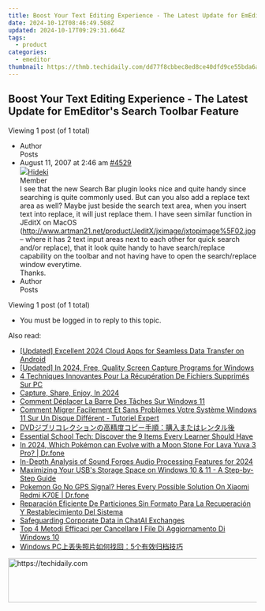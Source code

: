 ```yaml
---
title: Boost Your Text Editing Experience - The Latest Update for EmEditor's Search Toolbar Feature
date: 2024-10-12T08:46:49.508Z
updated: 2024-10-17T09:29:31.664Z
tags:
  - product
categories:
  - emeditor
thumbnail: https://thmb.techidaily.com/dd77f8cbbec8ed8ce40dfd9ce55bda6a399ba6919afea3bdd375bc2f3e522289.jpg
---
```


## Boost Your Text Editing Experience - The Latest Update for EmEditor's Search Toolbar Feature

Viewing 1 post (of 1 total)

* Author  
Posts
* August 11, 2007 at 2:46 am [#4529](https://tools.techidaily.com/emeditor/products/)  
[![](https://secure.gravatar.com/avatar/dae532c654f6f75d9c663721ee67444b?s=80&d=identicon&r=g)Hideki](https://www.emeditor.com/forums/users/Hideki/ "View Hideki's profile")  
Member  
I see that the new Search Bar plugin looks nice and quite handy since searching is quite commonly used. But can you also add a replace text area as well? Maybe just beside the search text area, when you insert text into replace, it will just replace them. I have seen similar function in JEditX on MacOS (<http://www.artman21.net/product/JeditX/jximage/jxtopimage%5F02.jpg> – where it has 2 text input areas next to each other for quick search and/or replace), that it look quite handy to have search/replace capability on the toolbar and not having have to open the search/replace window everytime.  
 Thanks.
* Author  
Posts

Viewing 1 post (of 1 total)

* You must be logged in to reply to this topic.

<ins class="adsbygoogle"
     style="display:block"
     data-ad-format="autorelaxed"
     data-ad-client="ca-pub-7571918770474297"
     data-ad-slot="1223367746"></ins>

<ins class="adsbygoogle"
     style="display:block"
     data-ad-client="ca-pub-7571918770474297"
     data-ad-slot="8358498916"
     data-ad-format="auto"
     data-full-width-responsive="true"></ins>

<span class="atpl-alsoreadstyle">Also read:</span>
<div><ul>
<li><a href="https://some-techniques.techidaily.com/updated-excellent-2024-cloud-apps-for-seamless-data-transfer-on-android/"><u>[Updated] Excellent 2024 Cloud Apps for Seamless Data Transfer on Android</u></a></li>
<li><a href="https://screen-capture.techidaily.com/updated-in-2024-free-quality-screen-capture-programs-for-windows/"><u>[Updated] In 2024, Free, Quality Screen Capture Programs for Windows</u></a></li>
<li><a href="https://win-guides.techidaily.com/4-techniques-innovantes-pour-la-recuperation-de-fichiers-supprimes-sur-pc/"><u>4 Techniques Innovantes Pour La Récupération De Fichiers Supprimés Sur PC</u></a></li>
<li><a href="https://screen-activity-recording.techidaily.com/capture-share-enjoy-in-2024/"><u>Capture, Share, Enjoy, In 2024</u></a></li>
<li><a href="https://win-guides.techidaily.com/comment-deplacer-la-barre-des-taches-sur-windows-11/"><u>Comment Déplacer La Barre Des Tâches Sur Windows 11</u></a></li>
<li><a href="https://win-guides.techidaily.com/comment-migrer-facilement-et-sans-problemes-votre-systeme-windows-11-sur-un-disque-different-tutoriel-expert/"><u>Comment Migrer Facilement Et Sans Problèmes Votre Système Windows 11 Sur Un Disque Différent - Tutoriel Expert</u></a></li>
<li><a href="https://some-knowledge.techidaily.com/1726029565734-dvd/"><u>DVDジブリコレクションの高精度コピー手順：購入またはレンタル後</u></a></li>
<li><a href="https://tech-recovery.techidaily.com/essential-school-tech-discover-the-9-items-every-learner-should-have/"><u>Essential School Tech: Discover the 9 Items Every Learner Should Have</u></a></li>
<li><a href="https://android-pokemon-go.techidaily.com/in-2024-which-pokemon-can-evolve-with-a-moon-stone-for-lava-yuva-3-pro-drfone-by-drfone-virtual-android/"><u>In 2024, Which Pokémon can Evolve with a Moon Stone For Lava Yuva 3 Pro? | Dr.fone</u></a></li>
<li><a href="https://voice-adjusting.techidaily.com/in-depth-analysis-of-sound-forges-audio-processing-features-for-2024/"><u>In-Depth Analysis of Sound Forges Audio Processing Features for 2024</u></a></li>
<li><a href="https://win-guides.techidaily.com/maximizing-your-usbs-storage-space-on-windows-10-and-11-a-step-by-step-guide/"><u>Maximizing Your USB's Storage Space on Windows 10 & 11 - A Step-by-Step Guide</u></a></li>
<li><a href="https://android-pokemon-go.techidaily.com/pokemon-go-no-gps-signal-heres-every-possible-solution-on-xiaomi-redmi-k70e-drfone-by-drfone-virtual-android/"><u>Pokemon Go No GPS Signal? Heres Every Possible Solution On Xiaomi Redmi K70E | Dr.fone</u></a></li>
<li><a href="https://win-guides.techidaily.com/reparacion-eficiente-de-particiones-sin-formato-para-la-recuperacion-y-restablecimiento-del-sistema/"><u>Reparación Eficiente De Particiones Sin Formato Para La Recuperación Y Restablecimiento Del Sistema</u></a></li>
<li><a href="https://tech-haven.techidaily.com/safeguarding-corporate-data-in-chatai-exchanges/"><u>Safeguarding Corporate Data in ChatAI Exchanges</u></a></li>
<li><a href="https://win-guides.techidaily.com/top-4-metodi-efficaci-per-cancellare-i-file-di-aggiornamento-di-windows-10/"><u>Top 4 Metodi Efficaci per Cancellare I File Di Aggiornamento Di Windows 10</u></a></li>
<li><a href="https://win-guides.techidaily.com/windows-pc5/"><u>Windows PC上丟失照片如何找回：5个有效归档技巧</u></a></li>
</ul></div>

<!-- affiliate ads begin -->
<a href="https://appsumo.8odi.net/c/5597632/2151860/7443" target="_top" id="2151860">
  <img src="//a.impactradius-go.com/display-ad/7443-2151860" border="0" alt="https://techidaily.com" width="728" height="90"/>
</a>
<img height="0" width="0" src="https://appsumo.8odi.net/i/5597632/2151860/7443" style="position:absolute;visibility:hidden;" border="0" />
<!-- affiliate ads end -->

